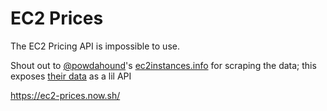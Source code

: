 # EC2 Prices

The EC2 Pricing API is impossible to use.

Shout out to [@powdahound](https://github.com/powdahound)'s [ec2instances.info](http://www.ec2instances.info/?region=us-west-2)
for scraping the data; this exposes [their
data](https://github.com/powdahound/ec2instances.info) as a lil API

https://ec2-prices.now.sh/
